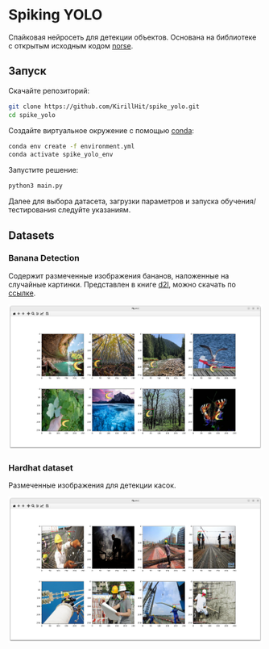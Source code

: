 # Spiking YOLO

Спайковая нейросеть для детекции объектов. Основана на библиотеке с открытым исходным кодом [norse](https://github.com/norse/norse/tree/main).

## Запуск

Скачайте репозиторий:

``` bash
git clone https://github.com/KirillHit/spike_yolo.git
cd spike_yolo
```

Создайте виртуальное окружение с помощью [conda](https://docs.conda.io/projects/conda/en/latest/user-guide/install/linux.html):

``` bash
conda env create -f environment.yml
conda activate spike_yolo_env
```

Запустите решение:

``` bash
python3 main.py
```

Далее для выбора датасета, загрузки параметров и запуска обучения/тестирования следуйте указаниям.

## Datasets

### Banana Detection

Содержит размеченные изображения бананов, наложенные на случайные картинки. Представлен в книге [d2l](https://d2l.ai/chapter_computer-vision/object-detection-dataset.html), можно скачать по [ссылке](http://d2l-data.s3-accelerate.amazonaws.com/banana-detection.zip).

![bananas example](.images/bananas_example.png)

### Hardhat  dataset

Размеченные изображения для детекции касок. 

![hardhat example](.images/hardhat_example.png)
